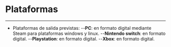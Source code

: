 # Plataformas
---
- Plataformas de salida previstas:
--**PC**: en formato digital mediante Steam para plataformas windows y linux.
--**Nintendo switch**: en formato digital.
--**Playstation**: en formato digital.
--**Xbox**: en formato digital.